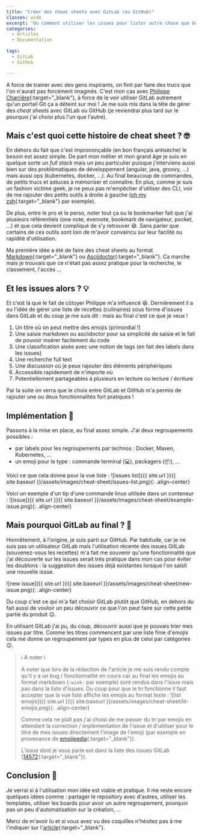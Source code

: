 ```yaml
---
title: "Créer des cheat sheets avec GitLab (ou GitHub)"
classes: wide
excerpt: "Ou comment utiliser les issues pour lister autre chose que des bugs et des features ..."
categories:
  - Articles
  - Documentation
  
tags:
  - GitLab
  - GitHub

---
```


A force de trainer avec des gens inspirants, on finit par faire des trucs que l'on n'aurait pas forcément imaginés.
C'est mon cas avec [Philippe Charrière](https://k33g_org.gitlab.io/){:target="_blank"}, à force de le voir utiliser GitLab autrement qu'un portail Git ça a déteint sur moi ! 
Je me suis mis dans la tête de gérer des _cheat sheets_ avec GitLab ou GitHub (je reviendrai plus tard sur le pourquoi j'ai choisi plus l'un que l'autre).

## Mais c'est quoi cette histoire de cheat sheet ? :nerd_face:
En dehors du fait que c'est imprononçable (en bon français antisèche) le besoin est assez simple.
De part mon métier et mon grand âge je suis en quelque sorte un _full stack_ mais un peu particulier puisque j'interviens aussi bien sur des problématiques de développement (angular, java, groovy, ...) mais aussi ops (kubernetes, docker, ...).
Au final beaucoup de commandes, de petits trucs et astuces à mémoriser et connaître.
En plus, comme je suis un fashion victime geek, je ne peux pas m'empêcher d'utiliser des CLI, voir de me rajouter des petits outils à droite à gauche ([oh my zsh](https://ohmyz.sh/){:target="_blank"} par exemple).

De plus, entre le pro et le perso, noter tout ça ou le bookmarker fait que j'ai plusieurs référentiels (one note, evernote, bookmark de navigateur, pocket, ...) et que cela devient compliqué de s'y retrouver :sweat_smile:.
Sans parler que certains de ces outils sont loin de m'avoir convaincu sur leur facilité ou rapidité d'utilisation.

Ma première idée a été de faire des cheat sheets au format [Markdown](https://fr.wikipedia.org/wiki/Markdown){:target="_blank"} ou [Asciidoctor](https://asciidoctor.org/){:target="_blank"}.
Ca marche mais je trouvais que ce n'était pas assez pratique pour la recherche, le classement, l'accès ...

## Et les issues alors ? :bulb:

Et c'est là que le fait de côtoyer Philippe m'a influencé :laughing:.
Dernièrement il a eu l'idée de gérer une liste de recettes (culinaires) sous forme d'issues dans GitLab et du coup je me suis dit : mais au final c'est ce que je veux !

 1. Un titre où on peut mettre des emojis (primordial !)
 2. Une saisie markdown ou asciidoctor pour sa simplicité de saisie et le fait de pouvoir insérer facilement du code
 3. Une classification aisée avec une notion de tags (en fait des labels dans les issues)
 4. Une recherche full text
 5. Une discussion où je peux rajouter des éléments périphériques
 6. Accessible rapidement de n'importe où
 7. Potentiellement partageables à plusieurs en lecture ou lecture / écriture

Par la suite on verra que le choix entre GitLab et GitHub m'a permis de rajouter une ou deux fonctionnalités fort pratiques !

## Implémentation :memo:

Passons à la mise en place, au final assez simple.
J'ai deux regroupements possibles : 
 - par labels pour les regroupements par technos : Docker, Maven, Kubernetes, ...
 - un emoji pour le type : commande terminal (:computer:), packagers (:package:), ...

Voici ce que cela donne pour la vue liste : 
![issues list]({{ site.url }}{{ site.baseurl }}/assets/images/cheat-sheet/issues-list.png){: .align-center}


Voici un exemple d'un tip d'une commande linux utilisée dans un conteneur :
![issue]({{ site.url }}{{ site.baseurl }}/assets/images/cheat-sheet/example-issue.png){: .align-center}


## Mais pourquoi GitLab au final ? :mag_right:

Honnêtement, à l'origine, je suis parti sur GitHub.
Par habitude, car je ne suis pas un utilisateur GitLab mais l'utilisation récente des issues GitLab (souvenez-vous les recettes) m'a fait me souvenir qu'une fonctionnalité que j'ai découverte sur les issues serait très pratique dans mon cas pour éviter les doublons : la suggestion des issues déjà existantes lorsque l'on saisit une nouvelle issue.

![new issue]({{ site.url }}{{ site.baseurl }}/assets/images/cheat-sheet/new-issue.png){: .align-center}

Du coup c'est ce qui m'a fait choisir GitLab plutôt que GitHub, en dehors du fait aussi de vouloir un peu découvrir ce que l'on peut faire sur cette petite partie du produit :wink:.

En utilisant GitLab j'ai pu, du coup, découvrir aussi que je pouvais trier mes issues par titre.
Comme les titres commencent par une liste finie d'emojis cela me donne un regroupement par types en plus de celui par catégories :wink:.

>:information_source: A noter :information_source:
>
>A noter que lors de la rédaction de l'article je me suis rendu compte qu'il y a un bug / fonctionnalité en cours car au final les emojis au format markdown (`:wink:` par exemple) sont rendus dans l'issue mais pas dans la liste d'issues.
Du coup pour que le tri fonctionne il faut accepter que la vue liste affiche les emojis au format texte : 
![list emojis]({{ site.url }}{{ site.baseurl }}/assets/images/cheat-sheet/lit-emojis.png){: .align-center}
>
>Comme cela ne plaît pas j'ai choisi de me passer du tri par emojis en attendant la correction / implémentation de l'issue et d'utiliser pour le titre de mes issues directement l'image de l'emoji (par exemple en provenance de [emojipedia](https://emojipedia.org/){:target="_blank"}).
>
>L'issue dont je vous parle est dans la liste des issues GitLab ([14572](https://gitlab.com/gitlab-org/gitlab/-/issues/14572){:target="_blank"}).


## Conclusion 🧐

Je verrai si à l'utilisation mon idée est viable et pratique.
Il me reste encore quelques idées comme : partager le repository avec d'autres, utiliser les templates, utiliser les boards pour avoir un autre regroupement, pourquoi pas un peu d'automatisation sur la création, ...

Merci de m'avoir lu et si vous avez vu des coquilles n'hésitez pas à me l'indiquer sur l'[article](https://github.com/philippart-s/blog){:target="_blank"}. 